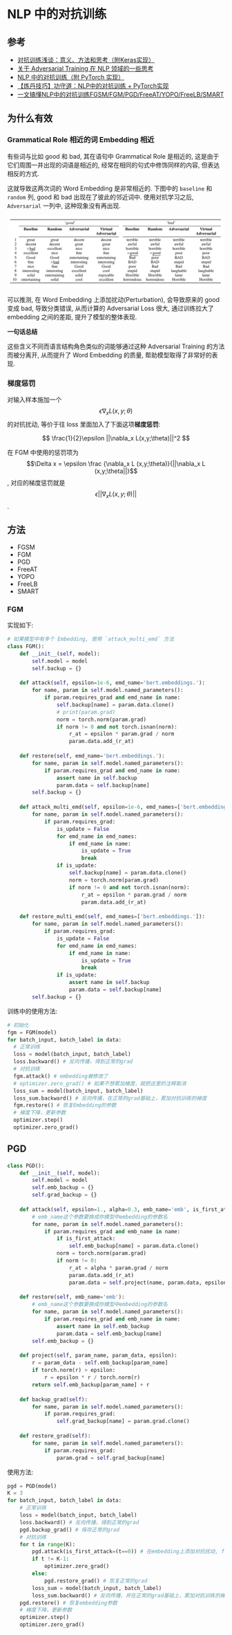# NLP 中的对抗训练

## 参考

- [对抗训练浅谈：意义、方法和思考（附Keras实现）](https://kexue.fm/archives/7234)
- [关于 Adversarial Training 在 NLP 领域的一些思考](https://zhuanlan.zhihu.com/p/31920187)
- [NLP 中的对抗训练（附 PyTorch 实现）](https://wmathor.com/index.php/archives/1537/)
- [【炼丹技巧】功守道：NLP中的对抗训练 + PyTorch实现](https://zhuanlan.zhihu.com/p/91269728)
- [一文搞懂NLP中的对抗训练FGSM/FGM/PGD/FreeAT/YOPO/FreeLB/SMART](https://zhuanlan.zhihu.com/p/103593948)

## 为什么有效

### Grammatical Role 相近的词 Embedding 相近

有些词与比如 good 和 bad, 其在语句中 Grammatical Role 是相近的, 这是由于它们周围一并出现的词语是相近的, 经常在相同的句式中修饰同样的内容, 但表达相反的方式.

这就导致这两次词的 Word Embedding 是非常相近的. 下图中的 `baseline` 和 `random` 列, good 和 bad 出现在了彼此的邻近词中. 使用对抗学习之后, `Adversarial` 一列中, 这种现象没有再出现.

![](/resources/images/nn/adversarial-1.png)

可以推测, 在 Word Embedding 上添加扰动(Perturbation), 会导致原来的 good 变成 bad, 导致分类错误, 从而计算的 Adversarial Loss 很大, 通过训练拉大了 embedding 之间的差距, 提升了模型的整体表现.

**一句话总结**

这些含义不同而语言结构角色类似的词能够通过这种 Adversarial Training 的方法而被分离开, 从而提升了 Word Embedding 的质量, 帮助模型取得了非常好的表现.

### 梯度惩罚

对输入样本施加一个 $$\epsilon \nabla_x L (x,y;\theta)$$ 的对抗扰动, 等价于往 loss 里面加入了下面这项**梯度惩罚**:

$$
\frac{1}{2}\epsilon ||\nabla_x L(x,y;\theta)||^2
$$

在 FGM 中使用的惩罚项为 $$\Delta x = \epsilon \frac {\nabla_x L (x,y;\theta)}{||\nabla_x L (x,y;\theta||}$$, 对应的梯度惩罚就是 $$\epsilon ||\nabla_x L (x,y;\theta)||$$.

## 方法

- FGSM
- FGM
- PGD
- FreeAT
- YOPO
- FreeLB
- SMART

### FGM

实现如下:

```python
# 如果模型中有多个 Embedding, 使用 `attack_multi_emd` 方法
class FGM():
    def __init__(self, model):
        self.model = model
        self.backup = {}

    def attack(self, epsilon=1e-6, emd_name='bert.embeddings.'):
        for name, param in self.model.named_parameters():
            if param.requires_grad and emd_name in name:
                self.backup[name] = param.data.clone()
                # print(param.grad)
                norm = torch.norm(param.grad)
                if norm != 0 and not torch.isnan(norm):
                    r_at = epsilon * param.grad / norm
                    param.data.add_(r_at)

    def restore(self, emd_name='bert.embeddings.'):
        for name, param in self.model.named_parameters():
            if param.requires_grad and emd_name in name:
                assert name in self.backup
                param.data = self.backup[name]
        self.backup = {}

    def attack_multi_emd(self, epsilon=1e-6, emd_names=['bert.embeddings.']):
        for name, param in self.model.named_parameters():
            if param.requires_grad:
                is_update = False
                for emd_name in emd_names:
                    if emd_name in name:
                        is_update = True
                        break
                if is_update:
                    self.backup[name] = param.data.clone()
                    norm = torch.norm(param.grad)
                    if norm != 0 and not torch.isnan(norm):
                        r_at = epsilon * param.grad / norm
                        param.data.add_(r_at)

    def restore_multi_emd(self, emd_names=['bert.embeddings.']):
        for name, param in self.model.named_parameters():
            if param.requires_grad:
                is_update = False
                for emd_name in emd_names:
                    if emd_name in name:
                        is_update = True
                        break
                if is_update:
                    assert name in self.backup
                    param.data = self.backup[name]
        self.backup = {}
```

训练中的使用方法:

```python
# 初始化
fgm = FGM(model)
for batch_input, batch_label in data:
  # 正常训练
  loss = model(batch_input, batch_label)
  loss.backward() # 反向传播，得到正常的grad
  # 对抗训练
  fgm.attack() # embedding被修改了
  # optimizer.zero_grad() # 如果不想累加梯度，就把这里的注释取消
  loss_sum = model(batch_input, batch_label)
  loss_sum.backward() # 反向传播，在正常的grad基础上，累加对抗训练的梯度
  fgm.restore() # 恢复Embedding的参数
  # 梯度下降，更新参数
  optimizer.step()
  optimizer.zero_grad()
```

## PGD

```python
class PGD():
    def __init__(self, model):
        self.model = model
        self.emb_backup = {}
        self.grad_backup = {}

    def attack(self, epsilon=1., alpha=0.3, emb_name='emb', is_first_attack=False):
        # emb_name这个参数要换成你模型中embedding的参数名
        for name, param in self.model.named_parameters():
            if param.requires_grad and emb_name in name:
                if is_first_attack:
                    self.emb_backup[name] = param.data.clone()
                norm = torch.norm(param.grad)
                if norm != 0:
                    r_at = alpha * param.grad / norm
                    param.data.add_(r_at)
                    param.data = self.project(name, param.data, epsilon)

    def restore(self, emb_name='emb'):
        # emb_name这个参数要换成你模型中embedding的参数名
        for name, param in self.model.named_parameters():
            if param.requires_grad and emb_name in name: 
                assert name in self.emb_backup
                param.data = self.emb_backup[name]
        self.emb_backup = {}
        
    def project(self, param_name, param_data, epsilon):
        r = param_data - self.emb_backup[param_name]
        if torch.norm(r) > epsilon:
            r = epsilon * r / torch.norm(r)
        return self.emb_backup[param_name] + r
        
    def backup_grad(self):
        for name, param in self.model.named_parameters():
            if param.requires_grad:
                self.grad_backup[name] = param.grad.clone()
    
    def restore_grad(self):
        for name, param in self.model.named_parameters():
            if param.requires_grad:
                param.grad = self.grad_backup[name]
```

使用方法:

```python
pgd = PGD(model)
K = 3
for batch_input, batch_label in data:
    # 正常训练
    loss = model(batch_input, batch_label)
    loss.backward() # 反向传播，得到正常的grad
    pgd.backup_grad() # 保存正常的grad
    # 对抗训练
    for t in range(K):
        pgd.attack(is_first_attack=(t==0)) # 在embedding上添加对抗扰动, first attack时备份param.data
        if t != K-1:
            optimizer.zero_grad()
        else:
            pgd.restore_grad() # 恢复正常的grad
        loss_sum = model(batch_input, batch_label)
        loss_sum.backward() # 反向传播，并在正常的grad基础上，累加对抗训练的梯度
    pgd.restore() # 恢复embedding参数
    # 梯度下降，更新参数
    optimizer.step()
    optimizer.zero_grad()
```

